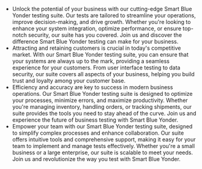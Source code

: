 - Unlock the potential of your business with our cutting-edge Smart Blue Yonder testing suite. Our tests are tailored to streamline your operations, improve decision-making, and drive growth. Whether you're looking to enhance your system integration, optimize performance, or ensure top-notch security, our suite has you covered. Join us and discover the difference Smart Blue Yonder testing can make for your business.
- Attracting and retaining customers is crucial in today's competitive market. With our Smart Blue Yonder testing suite, you can ensure that your systems are always up to the mark, providing a seamless experience for your customers. From user interface testing to data security, our suite covers all aspects of your business, helping you build trust and loyalty among your customer base.
- Efficiency and accuracy are key to success in modern business operations. Our Smart Blue Yonder testing suite is designed to optimize your processes, minimize errors, and maximize productivity. Whether you're managing inventory, handling orders, or tracking shipments, our suite provides the tools you need to stay ahead of the curve. Join us and experience the future of business testing with Smart Blue Yonder.
- Empower your team with our Smart Blue Yonder testing suite, designed to simplify complex processes and enhance collaboration. Our suite offers intuitive tools and comprehensive support, making it easy for your team to implement and manage tests effectively. Whether you're a small business or a large enterprise, our suite is scalable to meet your needs. Join us and revolutionize the way you test with Smart Blue Yonder.
